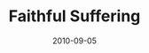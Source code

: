 ---
layout: message
category: message
series: "The Faithful"
title: "Faithful Suffering"
date: 2010-09-05
program-description: "Faithful Suffering (Program)"
program: "http://www.crossroads.net/players/media/hq/09_04-05_10Program.pdf"
program-title: "Faithful Suffering (Program)"
video-description: "Chuck Mingo talks about how the faithful deal with suffering."
video-title: "Faithful Suffering"
video: "https://s3.amazonaws.com/crossroadsvideomessages/TheFaithful04.mp4"
audio-description: "Chuck Mingo talks about how the faithful deal with suffering."
audio: "http://s3.amazonaws.com/crossroadsaudiomessages/TheFaithful04.mp3"
audio-title: "Faithful Suffering  "
audio-duration: "33&#58;20"
---